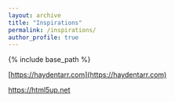 ```yaml
---
layout: archive
title: "Inspirations"
permalink: /inspirations/
author_profile: true
---
```


{% include base_path %}

[https://haydentarr.com](https://haydentarr.com)

https://html5up.net
